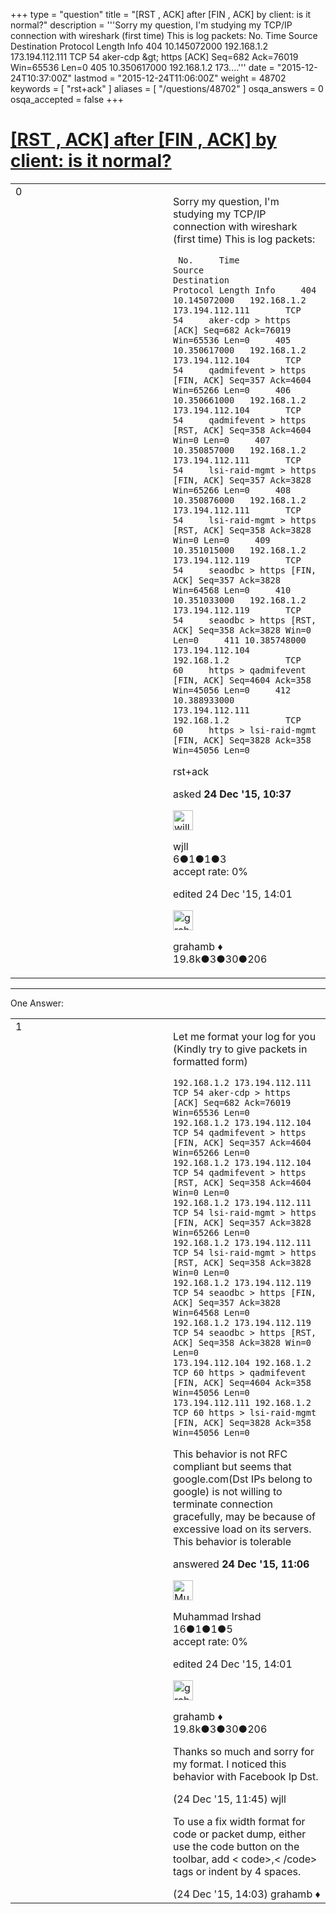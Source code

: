 +++
type = "question"
title = "[RST , ACK] after [FIN , ACK] by client: is it normal?"
description = '''Sorry my question, I&#x27;m studying my TCP/IP connection with wireshark (first time) This is log packets:   No. Time Source Destination Protocol Length Info  404 10.145072000 192.168.1.2 173.194.112.111 TCP 54 aker-cdp &amp;gt; https [ACK] Seq=682 Ack=76019 Win=65536 Len=0  405 10.350617000 192.168.1.2 173....'''
date = "2015-12-24T10:37:00Z"
lastmod = "2015-12-24T11:06:00Z"
weight = 48702
keywords = [ "rst+ack" ]
aliases = [ "/questions/48702" ]
osqa_answers = 0
osqa_accepted = false
+++

<div class="headNormal">

# [\[RST , ACK\] after \[FIN , ACK\] by client: is it normal?](/questions/48702/rst-ack-after-fin-ack-by-client-is-it-normal)

</div>

<div id="main-body">

<div id="askform">

<table id="question-table" style="width:100%;"><colgroup><col style="width: 50%" /><col style="width: 50%" /></colgroup><tbody><tr class="odd"><td style="width: 30px; vertical-align: top"><div class="vote-buttons"><div id="post-48702-score" class="post-score" title="current number of votes">0</div><div id="favorite-count" class="favorite-count"></div></div></td><td><div id="item-right"><div class="question-body"><p>Sorry my question, I'm studying my TCP/IP connection with wireshark (first time) This is log packets:</p><p><code> No.     Time           Source                Destination           Protocol Length Info     404 10.145072000   192.168.1.2           173.194.112.111       TCP      54     aker-cdp &gt; https [ACK] Seq=682 Ack=76019 Win=65536 Len=0     405 10.350617000   192.168.1.2           173.194.112.104       TCP      54     qadmifevent &gt; https [FIN, ACK] Seq=357 Ack=4604 Win=65266 Len=0     406 10.350661000   192.168.1.2           173.194.112.104       TCP      54     qadmifevent &gt; https [RST, ACK] Seq=358 Ack=4604 Win=0 Len=0     407 10.350857000   192.168.1.2           173.194.112.111       TCP      54     lsi-raid-mgmt &gt; https [FIN, ACK] Seq=357 Ack=3828 Win=65266 Len=0     408 10.350876000   192.168.1.2           173.194.112.111       TCP      54     lsi-raid-mgmt &gt; https [RST, ACK] Seq=358 Ack=3828 Win=0 Len=0     409 10.351015000   192.168.1.2           173.194.112.119       TCP      54     seaodbc &gt; https [FIN, ACK] Seq=357 Ack=3828 Win=64568 Len=0     410 10.351033000   192.168.1.2           173.194.112.119       TCP      54     seaodbc &gt; https [RST, ACK] Seq=358 Ack=3828 Win=0 Len=0     411 10.385748000   173.194.112.104       192.168.1.2           TCP      60     https &gt; qadmifevent [FIN, ACK] Seq=4604 Ack=358 Win=45056 Len=0     412 10.388933000   173.194.112.111       192.168.1.2           TCP      60     https &gt; lsi-raid-mgmt [FIN, ACK] Seq=3828 Ack=358 Win=45056 Len=0</code></p></div><div id="question-tags" class="tags-container tags">rst+ack</div><div id="question-controls" class="post-controls"></div><div class="post-update-info-container"><div class="post-update-info post-update-info-user"><p>asked <strong>24 Dec '15, 10:37</strong></p><img src="https://secure.gravatar.com/avatar/8103ff29e1cf838f3c5ca71bb9634223?s=32&amp;d=identicon&amp;r=g" class="gravatar" width="32" height="32" alt="wjll&#39;s gravatar image" /><p>wjll<br />
<span class="score" title="6 reputation points">6</span><span title="1 badges"><span class="badge1">●</span><span class="badgecount">1</span></span><span title="1 badges"><span class="silver">●</span><span class="badgecount">1</span></span><span title="3 badges"><span class="bronze">●</span><span class="badgecount">3</span></span><br />
<span class="accept_rate" title="Rate of the user&#39;s accepted answers">accept rate:</span> <span title="wjll has no accepted answers">0%</span></p></div><div class="post-update-info post-update-info-edited"><p>edited 24 Dec '15, 14:01</p><img src="https://secure.gravatar.com/avatar/d2a7e24ca66604c749c7c88c1da8ff78?s=32&amp;d=identicon&amp;r=g" class="gravatar" width="32" height="32" alt="grahamb&#39;s gravatar image" /><p>grahamb ♦<br />
<span class="score" title="19834 reputation points"><span>19.8k</span></span><span title="3 badges"><span class="badge1">●</span><span class="badgecount">3</span></span><span title="30 badges"><span class="silver">●</span><span class="badgecount">30</span></span><span title="206 badges"><span class="bronze">●</span><span class="badgecount">206</span></span></p></div></div><div id="comments-container-48702" class="comments-container"></div><div id="comment-tools-48702" class="comment-tools"></div><div class="clear"></div><div id="comment-48702-form-container" class="comment-form-container"></div><div class="clear"></div></div></td></tr></tbody></table>

------------------------------------------------------------------------

<div class="tabBar">

<span id="sort-top"></span>

<div class="headQuestions">

One Answer:

</div>

</div>

<span id="48703"></span>

<div id="answer-container-48703" class="answer">

<table style="width:100%;"><colgroup><col style="width: 50%" /><col style="width: 50%" /></colgroup><tbody><tr class="odd"><td style="width: 30px; vertical-align: top"><div class="vote-buttons"><div id="post-48703-score" class="post-score" title="current number of votes">1</div></div></td><td><div class="item-right"><div class="answer-body"><p>Let me format your log for you (Kindly try to give packets in formatted form)</p><pre><code>192.168.1.2 173.194.112.111 TCP 54 aker-cdp &gt; https [ACK] Seq=682 Ack=76019 Win=65536 Len=0 
192.168.1.2 173.194.112.104 TCP 54 qadmifevent &gt; https [FIN, ACK] Seq=357 Ack=4604 Win=65266 Len=0 
192.168.1.2 173.194.112.104 TCP 54 qadmifevent &gt; https [RST, ACK] Seq=358 Ack=4604 Win=0 Len=0 
192.168.1.2 173.194.112.111 TCP 54 lsi-raid-mgmt &gt; https [FIN, ACK] Seq=357 Ack=3828 Win=65266 Len=0 
192.168.1.2 173.194.112.111 TCP 54 lsi-raid-mgmt &gt; https [RST, ACK] Seq=358 Ack=3828 Win=0 Len=0 
192.168.1.2 173.194.112.119 TCP 54 seaodbc &gt; https [FIN, ACK] Seq=357 Ack=3828 Win=64568 Len=0 
192.168.1.2 173.194.112.119 TCP 54 seaodbc &gt; https [RST, ACK] Seq=358 Ack=3828 Win=0 Len=0 
173.194.112.104 192.168.1.2 TCP 60 https &gt; qadmifevent [FIN, ACK] Seq=4604 Ack=358 Win=45056 Len=0
173.194.112.111 192.168.1.2 TCP 60 https &gt; lsi-raid-mgmt [FIN, ACK] Seq=3828 Ack=358 Win=45056 Len=0</code></pre><p>This behavior is not RFC compliant but seems that google.com(Dst IPs belong to google) is not willing to terminate connection gracefully, may be because of excessive load on its servers. This behavior is tolerable</p></div><div class="answer-controls post-controls"></div><div class="post-update-info-container"><div class="post-update-info post-update-info-user"><p>answered <strong>24 Dec '15, 11:06</strong></p><img src="https://secure.gravatar.com/avatar/0032ac169dfa9b4487cca759adaf8097?s=32&amp;d=identicon&amp;r=g" class="gravatar" width="32" height="32" alt="Muhammad%20Irshad&#39;s gravatar image" /><p>Muhammad Irshad<br />
<span class="score" title="16 reputation points">16</span><span title="1 badges"><span class="badge1">●</span><span class="badgecount">1</span></span><span title="1 badges"><span class="silver">●</span><span class="badgecount">1</span></span><span title="5 badges"><span class="bronze">●</span><span class="badgecount">5</span></span><br />
<span class="accept_rate" title="Rate of the user&#39;s accepted answers">accept rate:</span> <span title="Muhammad Irshad has no accepted answers">0%</span></p></div><div class="post-update-info post-update-info-edited"><p>edited 24 Dec '15, 14:01</p><img src="https://secure.gravatar.com/avatar/d2a7e24ca66604c749c7c88c1da8ff78?s=32&amp;d=identicon&amp;r=g" class="gravatar" width="32" height="32" alt="grahamb&#39;s gravatar image" /><p>grahamb ♦<br />
<span class="score" title="19834 reputation points"><span>19.8k</span></span><span title="3 badges"><span class="badge1">●</span><span class="badgecount">3</span></span><span title="30 badges"><span class="silver">●</span><span class="badgecount">30</span></span><span title="206 badges"><span class="bronze">●</span><span class="badgecount">206</span></span></p></div></div><div id="comments-container-48703" class="comments-container"><span id="48705"></span><div id="comment-48705" class="comment"><div id="post-48705-score" class="comment-score"></div><div class="comment-text"><p>Thanks so much and sorry for my format. I noticed this behavior with Facebook Ip Dst.</p></div><div id="comment-48705-info" class="comment-info"><span class="comment-age">(24 Dec '15, 11:45)</span> wjll</div></div><span id="48708"></span><div id="comment-48708" class="comment"><div id="post-48708-score" class="comment-score"></div><div class="comment-text"><p>To use a fix width format for code or packet dump, either use the code button on the toolbar, add &lt; code&gt;,&lt; /code&gt; tags or indent by 4 spaces.</p></div><div id="comment-48708-info" class="comment-info"><span class="comment-age">(24 Dec '15, 14:03)</span> grahamb ♦</div></div></div><div id="comment-tools-48703" class="comment-tools"></div><div class="clear"></div><div id="comment-48703-form-container" class="comment-form-container"></div><div class="clear"></div></div></td></tr></tbody></table>

</div>

<div class="paginator-container-left">

</div>

</div>

</div>

